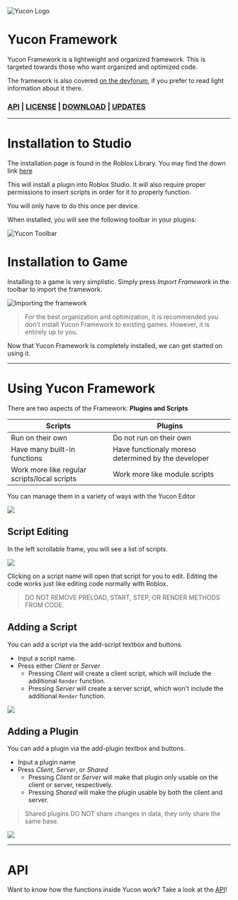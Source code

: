 
![Yucon Logo](/yuconlogo500.png)

# Yucon Framework

Yucon Framework is a lightweight and organized framework. This is targeted towards those who want organized and optimized code.

The framework is also covered [on the devforum](https://devforum.roblox.com/t/yucon-code-framework-keep-your-code-efficient-effective-and-organized/630895), if you prefer to read light information about it there.

### [API](API.md) | [LICENSE](https://raw.githubusercontent.com/iG-Studios/YuconFramework/main/LICENSE) | [DOWNLOAD](https://www.roblox.com/library/5196221650/Yucon-Framework) | [UPDATES](Updates.md)

---

# Installation to Studio
The installation page is found in the Roblox Library.
You may find the down link [here](https://www.roblox.com/library/5196221650/Yucon-Framework)

This will install a plugin into Roblox Studio. It will also require proper permissions to insert scripts in order for it to properly function.

You will only have to do this once per device.

When installed, you will see the following toolbar in your plugins:

![Yucon Toolbar](/image.png)

# Installation to Game
Installing to a game is very simplistic.
Simply press *Import Framework* in the toolbar to import the framework.

![Importing the framework](yucondownload.jpg)

> For the best organization and optimization, it is recommended you don't install Yucon Framework to existing games. However, it is entirely up to you.

Now that Yucon Framework is completely installed, we can get started on using it.

---

# Using Yucon Framework

There are two aspects of the Framework: **Plugins and Scripts**

Scripts | Plugins
------- | -------
Run on their own | Do not run on their own
Have many built-in functions | Have functionaly moreso determined by the developer
Work more like regular scripts/local scripts | Work more like module scripts

You can manage them in a variety of ways with the Yucon Editor

![](prompt.jpg)

## Script Editing
In the left scrollable frame, you will see a list of scripts.

![](scripts.jpg)

Clicking on a script name will open that script for you to edit.
Editing the code works just like editing code normally with Roblox.

> DO NOT REMOVE PRELOAD, START, STEP, OR RENDER METHODS FROM CODE.

## Adding a Script
You can add a script via the add-script textbox and buttons.
* Input a script name.
* Press either *Client* or *Server*
  * Pressing *Client* will create a client script, which will include the additional `Render` function.
  * Pressing *Server* will create a server script, which won't include the additional `Render` function.

![](addscript.jpg)

## Adding a Plugin
You can add a plugin via the add-plugin textbox and buttons.
* Input a plugin name
* Press *Client*, *Server*, or *Shared*
  * Pressing *Client* or *Server* will make that plugin only usable on the client or server, respectively.
  * Pressing *Shared* will make the plugin usable by both the client and server. 

> Shared plugins DO NOT share changes in data, they only share the same base.

![](addplugin.jpg)

---

# API
Want to know how the functions inside Yucon work? Take a look at the [API](API.md)!
